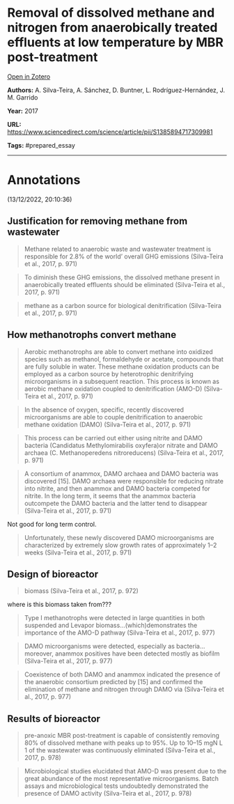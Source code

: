# Removal of dissolved methane and nitrogen from anaerobically treated effluents at low temperature by MBR post-treatment
[Open in Zotero](zotero://select/items/@Silva-TeiraEtAl_2017)

**Authors:** A. Silva-Teira, A. Sánchez, D. Buntner, L. Rodríguez-Hernández, J. M. Garrido

**Year:** 2017

**URL:** https://www.sciencedirect.com/science/article/pii/S1385894717309981

**Tags:** #prepared_essay 

---

# Annotations  
(13/12/2022, 20:10:36)

## Justification for removing methane from wastewater 
> Methane related to anaerobic waste and wastewater treatment is responsible for 2.8% of the world’ overall GHG emissions (Silva-Teira et al., 2017, p. 971)

> To diminish these GHG emissions, the dissolved methane present in anaerobically treated effluents should be eliminated (Silva-Teira et al., 2017, p. 971)

> methane as a carbon source for biological denitrification (Silva-Teira et al., 2017, p. 971)

## How methanotrophs convert methane 
> Aerobic methanotrophs are able to convert methane into oxidized species such as methanol, formaldehyde or acetate, compounds that are fully soluble in water. These methane oxidation products can be employed as a carbon source by heterotrophic denitrifying microorganisms in a subsequent reaction. This process is known as aerobic methane oxidation coupled to denitrification (AMO-D) (Silva-Teira et al., 2017, p. 971)

> In the absence of oxygen, specific, recently discovered microorganisms are able to couple denitrification to anaerobic methane oxidation (DAMO) (Silva-Teira et al., 2017, p. 971)

> This process can be carried out either using nitrite and DAMO bacteria (Candidatus Methylomirabilis oxyfera)or nitrate and DAMO archaea (C. Methanoperedens nitroreducens) (Silva-Teira et al., 2017, p. 971)

> A consortium of anammox, DAMO archaea and DAMO bacteria was discovered [15]. DAMO archaea were responsible for reducing nitrate into nitrite, and then anammox and DAMO bacteria competed for nitrite. In the long term, it seems that the anammox bacteria outcompete the DAMO bacteria and the latter tend to disappear (Silva-Teira et al., 2017, p. 971)

Not good for long term control.

> Unfortunately, these newly discovered DAMO microorganisms are characterized by extremely slow growth rates of approximately 1–2 weeks (Silva-Teira et al., 2017, p. 971)

## Design of bioreactor 
> biomass (Silva-Teira et al., 2017, p. 972)

where is this biomass taken from???

> Type I methanotrophs were detected in large quantities in both suspended and Levapor biomass...(which)demonstrates the importance of the AMO-D pathway (Silva-Teira et al., 2017, p. 977)

> DAMO microorganisms were detected, especially as bacteria... moreover, anammox positives have been detected mostly as biofilm (Silva-Teira et al., 2017, p. 977)

> Coexistence of both DAMO and anammox indicated the presence of the anaerobic consortium predicted by [15] and confirmed the elimination of methane and nitrogen through DAMO via (Silva-Teira et al., 2017, p. 977)

## Results of  bioreactor 
> pre-anoxic MBR post-treatment is capable of consistently removing 80% of dissolved methane with peaks up to 95%. Up to 10–15 mgN L 1 of the wastewater was continuously eliminated (Silva-Teira et al., 2017, p. 978)

> Microbiological studies elucidated that AMO-D was present due to the great abundance of the most representative microorganisms. Batch assays and microbiological tests undoubtedly demonstrated the presence of DAMO activity (Silva-Teira et al., 2017, p. 978)